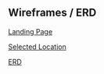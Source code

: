 
## Wireframes / ERD
[Landing Page](https://wireframe.cc/nxWe1b)

[Selected Location](https://wireframe.cc/rjNLqm)

[ERD](https://wireframe.cc/zCdouD)
